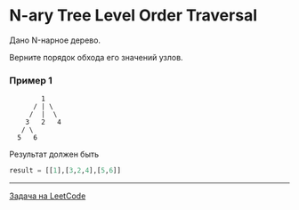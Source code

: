# N-ary Tree Level Order Traversal

Дано N-нарное дерево.

Верните порядок обхода его значений узлов.

### Пример 1

            1
          / | \ 
         /  |  \
        3   2   4
       / \
      5   6

Результат должен быть

```python
result = [[1],[3,2,4],[5,6]]
```

---
<a href="https://leetcode.com/problems/n-ary-tree-level-order-traversal/">Задача на LeetCode</a>

